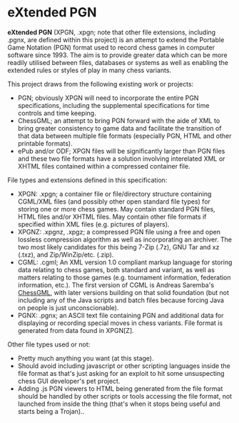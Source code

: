 eXtended PGN
============

**eXtended PGN** (XPGN, .xpgn; note that other file extensions, including .pgnx, are defined within this project) is an attempt to extend the Portable Game Notation (PGN) format used to record chess games in computer software since 1993.  The aim is to provide greater data which can be more readily utilised between files, databases or systems as well as enabling the extended rules or styles of play in many chess variants.

This project draws from the following existing work or projects:

* PGN; obviously XPGN will need to incorporate the entire PGN specifications, including the supplemental specifications for time controls and time keeping.
* ChessGML; an attempt to bring PGN forward with the aide of XML to bring greater consistency to game data and facilitate the transition of that data between multiple file formats (especially PGN, HTML and other printable formats).
* ePub and/or ODF; XPGN files will be significantly larger than PGN files and these two file formats have a solution involving interelated XML or XHTML files contained within a compressed container file.

File types and extensions defined in this specification:

* XPGN: .xpgn; a container file or file/directory structure containing CGML/XML files (and possibly other open standard file types) for storing one or more chess games.  May contain standard PGN files, HTML files and/or XHTML files.  May contain other file formats if specified within XML files (e.g. pictures of players).
* XPGNZ: .xpgnz, .xpgz; a compressed PGN file using a free and open lossless compression algorithm as well as incorporating an archiver.  The two most likely candidates for this being 7-Zip (.7z), GNU Tar and xz (.txz), and Zip/WinZip/etc. (.zip).
* CGML: .cgml; An XML version 1.0 compliant markup language for storing data relating to chess games, both standard and variant, as well as matters relating to those games (e.g. tournament information, federation information, etc.).  The first version of CGML is Andreas Saremba's [ChessGML](http://www.saremba.de/chessgml/why.htm), with later versions building on that solid foundation (but not including any of the Java scripts and batch files because forcing Java on people is just unconscionable).
* PGNX: .pgnx; an ASCII text file containing PGN and additional data for displaying or recording special moves in chess variants.  File format is generated from data found in XPGN[Z].

Other file types used or not:

* Pretty much anything you want (at this stage).
* Should avoid including javascript or other scripting languages inside the file format as that's just asking for an exploit to hit some unsuspecting chess GUI developer's pet project.
* Adding .js PGN viewers to HTML being generated from the file format should be handled by other scripts or tools accessing the file format, not launched from inside the thing (that's when it stops being useful and starts being a Trojan)..
